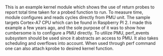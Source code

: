 This is an example kernel module which shows the use of return probes to report
total time taken for a probed function to run. To measure time,
module configures and reads cycles directly from PMU unit. The sample
targets Cortex-A7 CPU which can be found in Raspberry PI 2. I made this example
a few years ago, and the sole purpose of it was to show how cumbersome is to configure
a PMU directly. To utilize PMU, perf_events subsystem should be used since it
abstracts an access to PMU. It also takes scheduling and overflows
into account. When used through perf command one can also attach
kprobe to desired kernel function.
